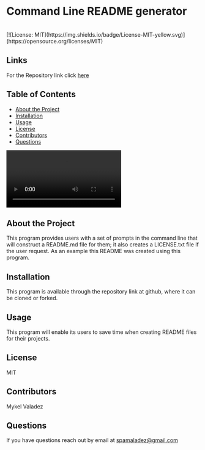 
# Command Line README generator
<br />
[![License: MIT](https://img.shields.io/badge/License-MIT-yellow.svg)](https://opensource.org/licenses/MIT)

## Links 


For the Repository link click [here](https://github.com/valadezMykel/CommandLine_README_Constructor)


## Table of Contents

* [About the Project](#about-the-project)
* [Installation](#installation)
* [Usage](#usage)
* [License](#license)
* [Contributors](#contributors)
* [Questions](#questions)

![placeholder](assests/videos/userVideo.mov)


## About the Project

This program provides users with a set of prompts in the command line that will construct a README.md file for them; it also creates a LICENSE.txt file if the user request.  As an example this README was created using this program.


## Installation

This program is available through the repository link at github, where it can be cloned or forked.


## Usage

This program will enable its users to save time when creating README files for their projects.


## License

MIT


## Contributors

Mykel Valadez


## Questions

If you have questions reach out by email at spamaladez@gmail.com